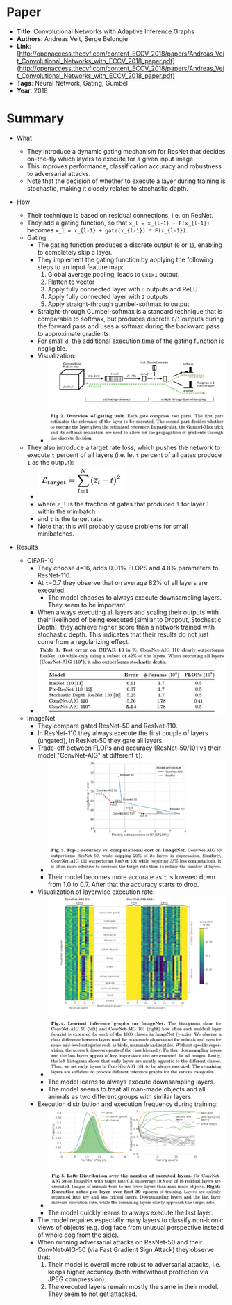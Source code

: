 # Paper

* **Title**: Convolutional Networks with Adaptive Inference Graphs
* **Authors**: Andreas Veit, Serge Belongie
* **Link**: [http://openaccess.thecvf.com/content_ECCV_2018/papers/Andreas_Veit_Convolutional_Networks_with_ECCV_2018_paper.pdf](http://openaccess.thecvf.com/content_ECCV_2018/papers/Andreas_Veit_Convolutional_Networks_with_ECCV_2018_paper.pdf)
* **Tags**: Neural Network, Gating, Gumbel
* **Year**: 2018

# Summary

* What
  * They introduce a dynamic gating mechanism for ResNet that decides on-the-fly which layers to execute for a given input image.
  * This improves performance, classification accuracy and robustness to adversarial attacks.
  * Note that the decision of whether to execute a layer during training is stochastic, making it closely related to stochastic depth.

* How
  * Their technique is based on residual connections, i.e. on ResNet.
  * They add a gating function, so that `x_l = x_{l-1} + F(x_{l-1})` becomes `x_l = x_{l-1} + gate(x_{l-1}) * F(x_{l-1})`.
  * Gating
    * The gating function produces a discrete output (`0` or `1`), enabling to completely skip a layer.
    * They implement the gating function by applying the following steps to an input feature map:
      1. Global average pooling, leads to `Cx1x1` output.
      2. Flatten to vector
      3. Apply fully connected layer with `d` outputs and ReLU
      4. Apply fully connected layer with `2` outputs
      5. Apply straight-through gumbel-softmax to output
    * Straight-through Gumbel-softmax is a standard technique that is comparable to softmax,
      but produces discrete `0`/`1` outputs during the forward pass and uses a softmax during the backward pass to approximate gradients.
    * For small `d`, the additional execution time of the gating function is negligible.
    * Visualization:
      * ![gating unit](images/Convolutional_Networks_with_Adaptive_Inference_Graphs/gating_unit.jpg?raw=true "gating unit")
  * They also introduce a target rate loss, which pushes the network to execute `t` percent of all layers (i.e. let `t` percent of all gates produce `1` as the output):
    * ![target loss](images/Convolutional_Networks_with_Adaptive_Inference_Graphs/target_loss.jpg?raw=true "target loss")
    * where `z_l` is the fraction of gates that produced `1` for layer `l` within the minibatch
    * and `t` is the target rate.
    * Note that this will probably cause problems for small minibatches.

* Results
  * CIFAR-10
    * They choose `d`=16, adds 0.01% FLOPS and 4.8% parameters to ResNet-110.
    * At `t`=0.7 they observe that on average 82% of all layers are executed.
      * The model chooses to always execute downsampling layers. They seem to be important.
    * When always executing all layers and scaling their outputs with their likelihood of being executed (similar to Dropout, Stochastic Depth),
      they achieve higher score than a network trained with stochastic depth. This indicates that their results do not just come from a regularizing effect.
    * ![cifar 10 scores](images/Convolutional_Networks_with_Adaptive_Inference_Graphs/cifar_10_scores.jpg?raw=true "cifar 10 scores")
  * ImageNet
    * They compare gated ResNet-50 and ResNet-110.
    * In ResNet-110 they always execute the first couple of layers (ungated), in ResNet-50 they gate all layers.
    * Trade-off between FLOPs and accuracy (ResNet-50/101 vs their model "ConvNet-AIG" at different `t`):
      * ![imagenet tradeoff](images/Convolutional_Networks_with_Adaptive_Inference_Graphs/imagenet_tradeoff.jpg?raw=true "imagenet tradeoff")
      * Their model becomes more accurate as `t` is lowered down from 1.0 to 0.7. After that the accuracy starts to drop.
    * Visualization of layerwise execution rate:
      * ![imagenet layerwise execution rate](images/Convolutional_Networks_with_Adaptive_Inference_Graphs/imagenet_layerwise_execution_rate.jpg?raw=true "imagenet layerwise execution rate")
      * The model learns to always execute downsampling layers.
      * The model seems to treat all man-made objects and all animals as two different groups with similar layers.
    * Execution distribution and execution frequency during training:
      * ![imagenet distribution](images/Convolutional_Networks_with_Adaptive_Inference_Graphs/imagenet_distribution.jpg?raw=true "imagenet distribution")
      * The model quickly learns to always execute the last layer.
    * The model requires especially many layers to classify non-iconic views of objects (e.g. dog face from unusual perspective instead of whole dog from the side).
    * When running adversarial attacks on ResNet-50 and their ConvNet-AIG-50 (via Fast Gradient Sign Attack) they observe that:
      1. Their model is overall more robust to adversarial attacks, i.e. keeps higher accuracy (both with/without protection via JPEG compression).
      2. The executed layers remain mostly the same in their model. They seem to not get attacked.

